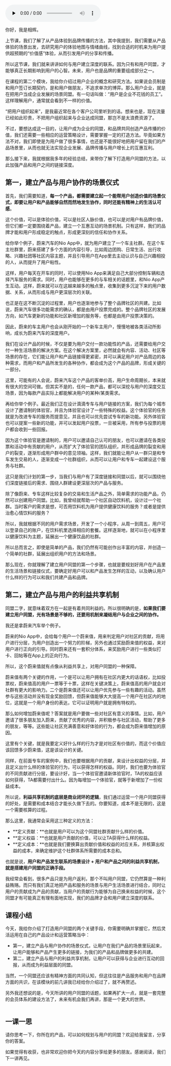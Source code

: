 <audio id="audio" title="29 | 如何打造用户同盟？" controls="" preload="none"><source id="mp3" src="https://static001.geekbang.org/resource/audio/98/da/9801b16e9f10827d0925c1709b01dbda.mp3"></audio>

你好，我是相辉。

上节课，我们了解了从产品体验到品牌传播的方法，其中我提到，我们需要从产品体验的场景出发，去研究用户的体验地图与情绪曲线，找到合适的时机来为用户提供超预期的“价值感”体验，从而引发用户的分享和传播。

所以这节课，我们就来讲讲如何与用户建立深度的联系。因为只有和用户同盟，才能够真正长期影响到用户的心智。未来，用户也是品牌的重要组成部分之一。

在课程的第二个模块，我给你介绍过用户企业的概念和研究方法。如果说会员制是和用户签订长期契约，是和用户做朋友，不追求单次的博弈。那么用户企业，就是在把用户当成企业发展的场景同盟。有一句话叫做：“用户是企业不花钱的员工”。这样理解用户，通常就会看到不一样的价值。

“把用户组织起来”，是我最近常在各个客户公司里听到的话。想来也是，现在流量已经如此珍贵，不把用户组织起来与企业达成同盟，那岂不是太浪费资源了。

不过，要想达成这一目的，让用户成为企业的同盟，和品牌共同创造产品传播的价值，我们还需要一些相应的运营策略设计，需要掌握一定的打造方法。毕竟如果方法不对，我们即使是为用户做了很多事情，也还是不能很好地把用户留在我们的产品场景里，从而也就无法实现企业发展、品牌传播与用户增长上的互惠互利。

那么接下来，我就根据我多年的经验总结，来带你了解下打造用户同盟的方法，以此加强产品和用户之间的链接深度。

## 第一，建立产品与用户协作的场景仪式

首先，我们需要知道，**每一个产品，都需要建立起一个能帮用户创造价值的场景仪式，即要让用户和产品能够自然而然地发生协作，同时还能有精神上的生活认可感**。

这个价值，可以是体验价值，可以是社区人脉价值，也可以是对用户有品牌价值，但它们都一定要围绕着产品，建立一个互惠互动的场景机制。只有这样，我们的品牌才能和用户形成稳定的触点，形成更深刻的信任和协作关系。

给你举个例子，蔚来汽车的Nio App中，就为用户建立了一个车主社群。在这个车主社群里，蔚来搭建了多个方面的内容引导，比如周边团购、日常生活、出行攻略、兴趣社团等社区内容主题，并且引导用户在App里去主动认识与自己兴趣相投的人，从而提升了用户粘性。

这样，用户每天在开车的同时，可以使用Nio App来满足自己大部分控制车辆和选择汽车服务的需求。同时，用户也能够在更多的与车相关的话题里，和Nio App产生互动。这样，蔚来就可以在这越来越多的触点里，收集到更多沉淀下来的用户数据、关系，从而形成与用户更深层次的关联。

也正是在这不断沉淀的过程里，用户也逐渐地参与了整个品牌社区的共建。比如说，蔚来汽车很多功能需求的确认，都是由用户投票完成的。整个品牌社区的发展方向，如汽车更新的功能和社区新增加的服务等，也都是由用户投票决策的。

因此，蔚来的车主用户也会从刚开始的一个新车主用户，慢慢地被各类活动所影响，成长为蔚来汽车的深度用户。

我们在设计产品的时候，不仅是要为用户交付一款功能性的产品，还需要给用户交付一种生活场景的解决方案。在这个解决方案里，必然就会有内容、活动、社区等场景的存在，它们能让用户和产品链接得更紧密，并可以满足用户对产品周边的各种需求，而用户和产品所发生的各种协作，都会成为这个产品的品牌，形成关键的一部分。

这里，可能有的人会说，蔚来汽车这个产品的客单价高，用户生命周期长，本来就有很大的空间可做。但其实不是的，任何一款产品，都可以深挖与用户的深度交互场景，因为每款产品实际上都能解决用户的某种/某类需求。

再给你举个例子。最近我们正在设计滴滴专车与用户链接的方案，我们为每个城市设计了邀请制的体验官，并且为体验官设计了一些特殊的权益。这个体验官的任务就是为改进专车的服务而提意见，并且也可以优先尝试专车的新功能。另外体验官也可以提案一些新的功能，并可以发起用户投票，一旦被采用，所有参与投票的用户都会收到一些回报。

因为这个体验官是邀请制的，用户可以邀请自己认可的朋友，也可以邀请在各类投票和活动中有贡献的用户，从而扩大了体验官的团队组织，并形成品牌的裂变和用户的裂变，逐渐形成用户群中的意见领袖。这样，我们就能让用户从一群只是和专车发生交易的人，逐渐变成一个社群组织，从而可以让用户和专车一起建设这个服务与社群。

这只是我们计划的第一步，当我们与用户有了深度链接和同盟以后，就可以围绕他们深度链接后的需求、围绕人群建设更深层次的产品与服务。

除了像蔚来、专车这样比较复杂的交易和生活产品之外，简单需求的功能产品，仍然可以创建用户同盟。比如，我曾经就帮助一个社区自动饮料机，设计过一个社群。当时客户的需求是想，可否用饮料机为用户提供健康饮料的服务？或者是提供治愈心情饮料的服务？

所以，我就根据不同的用户需求场景，开发了一个小程序，从周一到周五，用户可以登录自己的账户，在饮料机里选择相应的套餐。这样逐渐地，就可以在小程序里以健康饮料为主题，延展出一个健康饮品的社群。

所以总而言之，即使是简单的产品，我们仍然有可能创作出丰富的内容，并创造一个简单的社群，延展出组织用户的方法和场景。

那么现在，你就理解了建立用户同盟的第一个步骤，也就是要规划好用户在产品里的生活场景和链接仪式，要确定好用户可以和产品发生怎样的互动，以及确认用户什么样的行为可以和我们共建产品和品牌。

## 第二，建立产品与用户的利益共享机制

同盟二字，就意味着双方在一起是有着共同利益的。所以很明确的是，**如果我们要建立用户同盟，光有场景是不够的，还要用机制来凝结用户与企业之间的协作。**

我还是拿蔚来汽车举个例子。

蔚来的Nio App中，会给每个用户一个蔚来值，用来判定用户对社区的贡献，将用户进行分层，为用户创造出一个努力的阶梯，另外也通过奖励蔚来值的权益，来对用户进行正向的引导。同时蔚来还有一套积分体系，来奖励用户进行一些类似打卡、回帖等在App上的正向行为。

所以，这个蔚来值就有点像从利益共享上，对用户同盟的一种保障。

蔚来值有两个关键的作用，一个是可以让用户拥有在社区内更大的话语权，比如投票权，蔚来值高的用户一票等于十票，这样在关键决策上，蔚来值高的用户就会对社群有更大的影响力。二个是蔚来值还可以让用户优先参与一些有趣的活动。虽然参与这些活动并没有现金奖励回馈，但蔚来值能够大大提高一个用户在社区内的地位，这就是一个用户身份的表达，它可以证明用户就是拥有特权的。

那么如何增加蔚来值呢？答案就是用户要做一些对社区有意义的事情。比如，用户邀请了很多朋友加入蔚来，贡献了优秀的内容，并积极参与社区活动，帮助了更多的朋友，等等。这些能让社区充满善意和好体验的行为，都会成为蔚来值增加的原因。

这里有个关键，就是我要定义好什么样的行为才是对社区有价值的，而这个价值应该回馈多少蔚来值，这是该设计的关键。

同样，在前面专车的案例中，我们也要根据用户的贡献，来设计出权益的分层，并且定义出什么样的体验官的行为，可以获得怎样的权益。同时，我们也要为体验官的不同贡献进行分层，要设计好，当一个体验官邀请新体验官时，TA的权益应该如何获得，TA都需要付出什么。因为每增加一个体验官，就等于新增加了一份权益成本。

所以说，**利益共享机制的底层是商业闭环的逻辑**，我们通过运营一个用户同盟获得的好处，是需要和成本结合才能长久做下去的。你要知道，成本不是无限的，这是一个需要核算的过程。

那么这里，我通常会采用这三种定义的方法：

- **定义贡献：**也就是用户可以为这个同盟社群贡献什么样的价值。
- **定义权益：**也就是用户贡献的价值，可以让TA获得什么样的权益。
- **定义成本：**也就是我们要换算出贡献价值和权益的对应关系，并核算出权益的成本，来确定维护这个社群体系所需要的成本总和。

也就是说，**用户和产品发生联系的场景设计 + 用户和产品之间的利益共享机制，就是搭建用户同盟的正确手段。**

我经常会看到，很多产品只是为用户返利，那个不叫用户同盟，它仍然算是一种利益贿赂。而只有我们真正地把产品和服务的场景与用户生活场景进行结合，同时让用户的贡献成为产品的贡献，当用户的贡献行为能够为自己换来权益的时候，这个同盟才有可能真正有理有面地实现，我们的品牌才会和用户建立深度的联系。

## 课程小结

今天，我给你介绍了打造用户同盟的两个关键手段，你需要明确并掌握它，然后灵活运用在自己的产品设计和运营策略当中：

- 第一，建立产品与用户协作的场景仪式，让用户在我们产品的场景里玩起来，让用户能够和产品产生更多的链接，为我们的产品和品牌做更多的共建。
- 第二，建立产品与用户的利益共享机制，让用户可以获得与企业进行互动的回报，从而成为利益层面的同盟。

当然，一个同盟还应该有精神方面的共同认知，但这往往是产品服务和用户在品牌方面的共识，在该模块的前几讲我已经给你介绍过了，就不再赘述。

另外我还想说的是，今天所讲的用户同盟的话题，如果再扩大一点，就是一套完整的会员体系的建设方法了，未来有机会我们再讲，那是一个更大的世界。

<img src="https://static001.geekbang.org/resource/image/e6/97/e6801e400b9a7a7586eb6f014cb1bf97.jpg" alt="">

## 一课一思

请你思考一下，你所在的产品，可以如何规划与用户的同盟？欢迎给我留言，分享你的答案。

如果觉得有收获，也非常欢迎你把今天的内容分享给更多的朋友。感谢阅读，我们下一讲再见。

